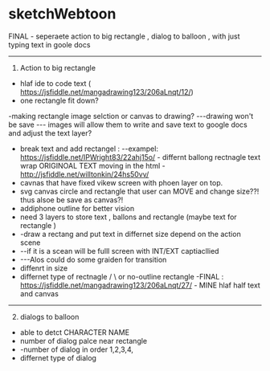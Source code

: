 # sketchWebtoon

FINAL - seperaete action to big rectangle , dialog to balloon , with just typing text in goole docs
*********************************************************
1. Action to big rectangle
- hlaf ide to  code text ( https://jsfiddle.net/mangadrawing123/206aLnqt/12/)
- one rectangle fit down?

-making rectangle image selction or canvas to drawing?
---drawing won't be save
--- images will allow them to write and save text to google docs and adjust the text layer?
- break text and add rectangel :
--exampel: 
https://jsfiddle.net/IPWright83/22ahj15o/ - differnt ballong rectnagle text wrap ORIGINOAL
TEXT moving in the html - http://jsfiddle.net/willtonkin/24hs50vv/
- cavnas that have fixed vikew screen with phoen layer on top.
- svg canvas circle and rectangle that user can MOVE and change size??! thus alsoe be save as canvas?!
- addiphone outline for better vision
- need 3 layers to store text , ballons and rectangle (maybe text for rectangle )
- -draw a rectang and put text in differnet size depend on the action scene
- --if it is a scean will be fulll screen with INT/EXT captiacllied
- ---Alos could do some graiden for transition
- diffenrt in size
- differnet type of rectnagle / \ or no-outline rectangle
-FINAL :
https://jsfiddle.net/mangadrawing123/206aLnqt/27/ - MINE hlaf half text and canvas
***********************************************************
2. dialogs to balloon
- able to detct CHARACTER NAME
- number of dialog palce near rectangle 
- -number of dialog in order 1,2,3,4,
- differnet type of dialog
